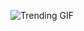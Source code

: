 ![Trending GIF](https://media3.giphy.com/media/v1.Y2lkPThiYjIxNzcycWw3a2Jvcng2bDBvNHU5MHA3bWVhOTBtazhyY3FiOTg4NXU0NmQ0bCZlcD12MV9naWZzX3NlYXJjaCZjdD1n/Dh5q0sShxgp13DwrvG/giphy.gif)
